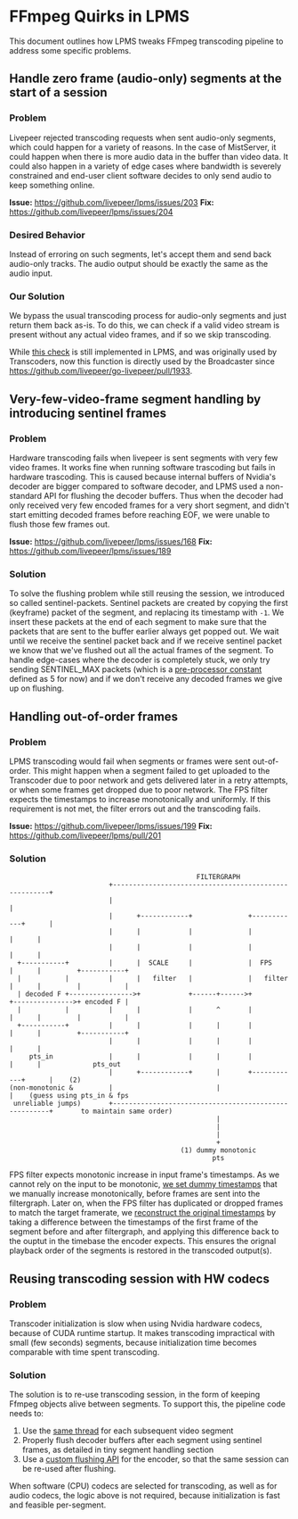 # FFmpeg Quirks in LPMS
This document outlines how LPMS tweaks FFmpeg transcoding pipeline to address some specific problems.

## Handle zero frame (audio-only) segments at the start of a session

### Problem
Livepeer rejected transcoding requests when sent audio-only segments, which could happen for a variety of reasons. In the case of MistServer, it could happen when there is more audio data in the buffer than video data. It could also happen in a variety of edge cases where bandwidth is severely constrained and end-user client software decides to only send audio to keep something online.

**Issue:** https://github.com/livepeer/lpms/issues/203
**Fix:** https://github.com/livepeer/lpms/issues/204

### Desired Behavior
Instead of erroring on such segments, let's accept them and send back audio-only tracks. The audio output should be exactly the same as the audio input.

### Our Solution
We bypass the usual transcoding process for audio-only segments and just return them back as-is. To do this, we can check if a valid video stream is present without any actual video frames, and if so we skip transcoding.

While [this check](https://github.com/livepeer/lpms/blob/fe330766146dba62f3e1fccd07a4b96fa1abcf4d/ffmpeg/extras.c#L110-L117) is still implemented in LPMS, and was originally used by Transcoders, now this function is directly used by the Broadcaster since https://github.com/livepeer/go-livepeer/pull/1933.

## Very-few-video-frame segment handling by introducing sentinel frames

### Problem
Hardware transcoding fails when livepeer is sent segments with very few video frames. It works fine when running software trascoding but fails in hardware trascoding. This is caused because internal buffers of Nvidia's decoder are bigger compared to software decoder, and LPMS used a non-standard API for flushing the decoder buffers. Thus when the decoder had only received very few encoded frames for a very short segment, and didn't start emitting decoded frames before reaching EOF, we were unable to flush those few frames out.

**Issue:** https://github.com/livepeer/lpms/issues/168
**Fix:** https://github.com/livepeer/lpms/issues/189

### Solution
To solve the flushing problem while still reusing the session, we introduced so called sentinel-packets. Sentinel packets are created by copying the first (keyframe) packet of the segment, and replacing its timestamp with `-1`. We insert these packets at the end of each segment to make sure that the packets that are sent to the buffer earlier always get popped out. We wait until we receive the sentinel packet back and if we receive sentinel packet we know that we've flushed out all the actual frames of the segment. To handle edge-cases where the decoder is completely stuck, we only try sending SENTINEL_MAX packets (which is a [pre-processor constant](https://github.com/livepeer/lpms/blob/fe330766146dba62f3e1fccd07a4b96fa1abcf4d/ffmpeg/decoder.h#L31) defined as 5 for now) and if we don't receive any decoded frames we give up on flushing.

## Handling out-of-order frames

### Problem

LPMS transcoding would fail when segments or frames were sent out-of-order. This might happen when a segment failed to get uploaded to the Transcoder due to poor network and gets delivered later in a retry attempts, or when some frames get dropped due to poor network. The FPS filter expects the timestamps to increase monotonically and uniformly. If this requirement is not met, the filter errors out and the transcoding fails.

**Issue:** https://github.com/livepeer/lpms/issues/199
**Fix:** https://github.com/livepeer/lpms/pull/201

### Solution

```
                                               FILTERGRAPH
                         +------------------------------------------------------+
                         |                                                      |
                         |      +------------+              +------------+      |
                         |      |            |              |            |      |
                         |      |            |              |            |      |
  +-----------+          |      |  SCALE     |              |  FPS       |      |         +-----------+
  |           |          |      |   filter   |              |   filter   |      |         |           |
  | decoded F +---------------->+            +------+------>+            +--------------->+ encoded F |
  |           |          |      |            |      ^       |            |      |         |           |
  +-----------+          |      |            |      |       |            |      |         +-----------+
                         |      |            |      |       |            |      |
     pts_in              |      |            |      |       |            |      |             pts_out
                         |      +------------+      |       +------------+      |    (2)
(non-monotonic &         |                          |                           |    (guess using pts_in & fps
 unreliable jumps)       +------------------------------------------------------+       to maintain same order)
                                                    |
                                                    |
                                                    |
                                                    +
                                           (1) dummy monotonic
                                                   pts
```

FPS filter expects monotonic increase in input frame's timestamps. As we cannot rely on the input to be monotonic, [we set dummy timestamps](https://github.com/livepeer/lpms/blob/e0a6002c849649d80a470c2d19130b279291051b/ffmpeg/filter.c#L308) that we manually increase monotonically, before frames are sent into the filtergraph. Later on, when the FPS filter has duplicated or dropped frames to match the target framerate, we [reconstruct the original timestamps](https://github.com/livepeer/lpms/blob/e0a6002c849649d80a470c2d19130b279291051b/ffmpeg/filter.c#L308) by taking a difference between the timestamps of the first frame of the segment before and after filtergraph, and applying this difference back to the ouptut in the timebase the encoder expects. This ensures the orignal playback order of the segments is restored in the transcoded output(s).

## Reusing transcoding session with HW codecs

### Problem

Transcoder initialization is slow when using Nvidia hardware codecs, because of CUDA runtime startup. It makes transcoding impractical with small (few seconds) segments, because initialization time becomes comparable with time spent transcoding.

### Solution

The solution is to re-use transcoding session, in the form of keeping Ffmpeg objects alive between segments. To support this, the pipeline code needs to:
1. Use the [same thread](https://github.com/livepeer/lpms/blob/fe330766146dba62f3e1fccd07a4b96fa1abcf4d/ffmpeg/transcoder.c#L73-L82) for each subsequent video segment
2. Properly flush decoder buffers after each segment using sentinel frames, as detailed in tiny segment handling section
3. Use a [custom flushing API](https://github.com/livepeer/lpms/blob/fe330766146dba62f3e1fccd07a4b96fa1abcf4d/ffmpeg/encoder.c#L342-L345) for the encoder, so that the same session can be re-used after flushing.

When software (CPU) codecs are selected for transcoding, as well as for audio codecs, the logic above is not required, because initialization is fast and feasible per-segment.
